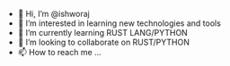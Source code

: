 - 👋 Hi, I’m @ishworaj
- 👀 I’m interested in learning new technologies and tools
- 🌱 I’m currently learning RUST LANG/PYTHON
- 💞️ I’m looking to collaborate on RUST/PYTHON
- 📫 How to reach me ...

<!---
ishworaj/ishworaj is a ✨ special ✨ repository because its `README.md` (this file) appears on your GitHub profile.
You can click the Preview link to take a look at your changes.
--->

